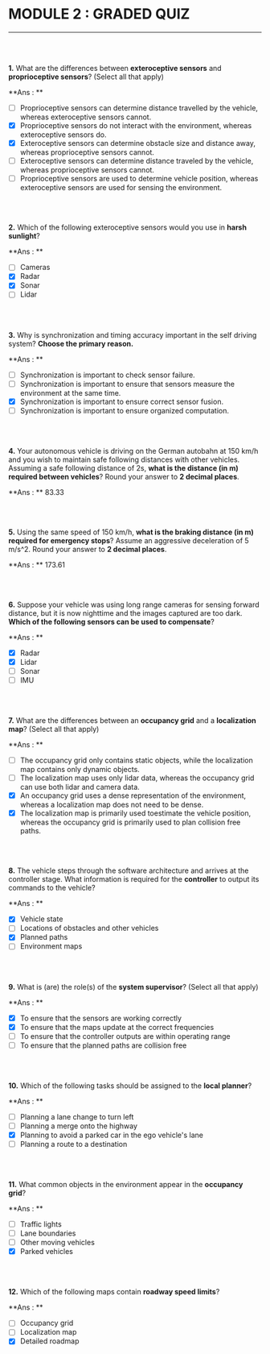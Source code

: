 # MODULE 2 : GRADED QUIZ

---

<br><br>

**1.** What are the differences between **exteroceptive sensors** and **proprioceptive sensors**? (Select all that apply)

**Ans : **

- [ ] Proprioceptive sensors can determine distance travelled by the vehicle, whereas exteroceptive sensors cannot. 
- [x] Proprioceptive sensors do not interact with the environment, whereas exteroceptive sensors do. 
- [x] Exteroceptive sensors can determine obstacle size and distance away, whereas proprioceptive sensors cannot.  
- [ ] Exteroceptive sensors can determine distance traveled by the vehicle, whereas proprioceptive sensors cannot.
- [ ] Proprioceptive sensors are used to determine vehicle position, whereas exteroceptive sensors are used for sensing the environment.

<br><br>

**2.** Which of the following exteroceptive sensors would you use in **harsh sunlight**?

**Ans : **

- [ ] Cameras
- [x] Radar
- [x] Sonar
- [ ] Lidar

<br><br>

**3.** Why is synchronization and timing accuracy important in the self driving system? **Choose the primary reason.**

**Ans : **

- [ ] Synchronization is important to check sensor failure.
- [ ] Synchronization is important to ensure that sensors measure the environment at the same time.
- [x] Synchronization is important to ensure correct sensor fusion.
- [ ] Synchronization is important to ensure organized computation.

<br><br>

**4.** Your autonomous vehicle is driving on the German autobahn at 150 km/h and you wish to maintain safe following distances with other vehicles. Assuming a safe following distance of 2s, **what is the distance (in m) required between vehicles**? Round your answer to **2 decimal places**.

**Ans : ** 83.33

<br><br>

**5.** Using the same speed of 150 km/h, **what is the braking distance (in m) required for emergency stops**? Assume an aggressive deceleration of 5 m/s^2. Round your answer to **2 decimal places**.

**Ans : ** 173.61

<br><br>

**6.** Suppose your vehicle was using long range cameras for sensing forward distance, but it is now nighttime and the images captured are too dark. **Which of the following sensors can be used to compensate**?

**Ans : **

- [x] Radar
- [x] Lidar
- [ ] Sonar
- [ ] IMU

<br><br>

**7.** What are the differences between an **occupancy grid** and a **localization map**? (Select all that apply)

**Ans : **

- [ ] The occupancy grid only contains static objects, while the localization map contains only dynamic objects.
- [ ] The localization map uses only lidar data, whereas the occupancy grid can use both lidar and camera data.
- [x] An occupancy grid uses a dense representation of the environment, whereas a localization map does not need to be dense.
- [x] The localization map is primarily used toestimate the vehicle position, whereas the occupancy grid is primarily used to plan collision free paths.

<br><br>

**8.** The vehicle steps through the software architecture and arrives at the controller stage. What information is required for the **controller** to output its commands to the vehicle?

**Ans : **

- [x] Vehicle state
- [ ] Locations of obstacles and other vehicles
- [x] Planned paths
- [ ] Environment maps

<br><br>

**9.** What is (are) the role(s) of the **system supervisor**? (Select all that apply)

**Ans : **

- [x] To ensure that the sensors are working correctly
- [x] To ensure that the maps update at the correct frequencies
- [ ] To ensure that the controller outputs are within operating range
- [ ] To ensure that the planned paths are collision free

<br><br>

**10.** Which of the following tasks should be assigned to the **local planner**?

**Ans : **

- [ ] Planning a lane change to turn left
- [ ] Planning a merge onto the highway
- [x] Planning to avoid a parked car in the ego vehicle's lane 
- [ ] Planning a route to a destination

<br><br>

**11.** What common objects in the environment appear in the **occupancy grid**?

**Ans : **

- [ ] Traffic lights
- [ ] Lane boundaries
- [ ] Other moving vehicles
- [x] Parked vehicles

<br><br>

**12.** Which of the following maps contain **roadway speed limits**?

**Ans : **

- [ ] Occupancy grid
- [ ] Localization map
- [x] Detailed roadmap